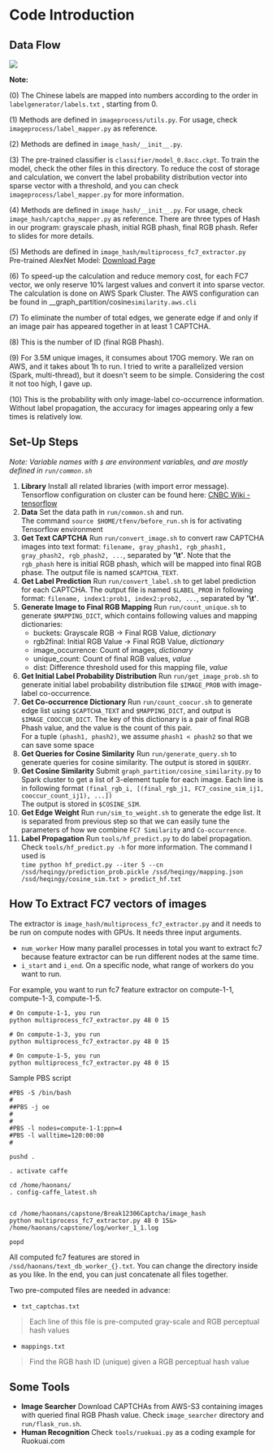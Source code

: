 Code Introduction
========

Data Flow
----
![](DATA_FLOW.png)

**Note:**

(0) The Chinese labels are mapped into numbers according to the order in `labelgenerator/labels.txt` , starting from 0.


(1) Methods are defined in `imageprocess/utils.py`. For usage, check `imageprocess/label_mapper.py` as reference.
  
(2) Methods are defined in `image_hash/__init__.py`. 

(3) The pre-trained classifier is `classifier/model_0.8acc.ckpt`. To train the model, check the other files in this directory. To reduce the cost of storage and calculation, we convert the label probability distribution vector into sparse vector with a threshold, and you can check `imageprocess/label_mapper.py` for more information. 

(4) Methods are defined in `image_hash/__init__.py`. For usage, check `image_hash/captcha_mapper.py` as reference. There are three types of Hash in our program: grayscale phash, initial RGB phash, final RGB phash. Refer to slides for more details.

(5) Methods are defined in `image_hash/multiprocess_fc7_extractor.py`  
Pre-trained AlexNet Model: [Download Page](https://github.com/BVLC/caffe/tree/master/models/bvlc_reference_caffenet)

(6) To speed-up the calculation and reduce memory cost, for each FC7 vector, we only reserve 10% largest values and convert it into sparse vector. The calculation is done on AWS Spark Cluster. The AWS configuration can be found in __graph_partition/cosine`similarity.aws.cli` 

(7) To eliminate the number of total edges, we generate edge if and only if an image pair has appeared together in at least 1 CAPTCHA.

(8) This is the number of ID (final RGB Phash). 

(9) For 3.5M unique images, it consumes about 170G memory. We ran on AWS, and it takes about 1h to run. I tried to write a parallelized version (Spark, multi-thread), but it doesn't seem to be simple. Considering the cost it not too high, I gave up.

(10) This is the probability with only image-label co-occurrence information. Without label propagation, the accuracy for images appearing only a few times is relatively low.

Set-Up Steps
---
_Note: Variable names with `$` are environment variables, and are mostly defined in `run/common.sh`_

1. __Library__ Install all related libraries (with import error message). Tensorflow configuration on cluster can be found here: [CNBC Wiki - tensorflow](https://github.com/leelabcnbc/lab-wiki/wiki/how-to-use-CNBC-cluster#theano--tensorflow)
2. __Data__ Set the data path in `run/common.sh` and run.   
The command `source $HOME/tfenv/before_run.sh` is for activating Tensorflow environment
3. __Get Text CAPTCHA__ Run `run/convert_image.sh` to convert raw CAPTCHA images into text format: 
`filename, gray_phash1, rgb_phash1, gray_phash2, rgb_phash2, ...`, separated by __'\t'__. Note that the `rgb_phash` here is initial RGB phash, which will be mapped into final RGB phase.
The output file is named `$CAPTCHA_TEXT`.
4. __Get Label Prediction__ Run `run/convert_label.sh` to get label prediction for each CAPTCHA. The output file is named `$LABEL_PROB` in following format:
`filename, index1:prob1, index2:prob2, ...`, separated by __'\t'__.
5. __Generate Image to Final RGB Mapping__ Run `run/count_unique.sh` to generate `$MAPPING_DICT`, which contains following values and mapping dictionaries:  
    * buckets: Grayscale RGB -> Final RGB Value, *dictionary*
    * rgb2final: Initial RGB Value -> Final RGB Value, *dictionary*
    * image_occurrence: Count of images, *dictionary*
    * unique_count: Count of final RGB values, *value*
    * dist: Difference threshold used for this mapping file, *value*
6. __Get Initial Label Probability Distribution__ Run `run/get_image_prob.sh` to generate initial label probability distribution file `$IMAGE_PROB` with image-label co-occurrence.
7. __Get Co-occurrence Dictionary__ Run `run/count_coocur.sh` to generate edge list using `$CAPTCHA_TEXT` and `$MAPPING_DICT`, and output is `$IMAGE_COOCCUR_DICT`. The key of this dictionary is a pair of final RGB Phash value, and the value is the count of this pair.   
For a tuple `(phash1, phash2)`, we assume `phash1 < phash2` so that we can save some space
8. __Get Queries for Cosine Similarity__ Run `run/generate_query.sh` to generate queries for cosine similarity. The output is stored in `$QUERY`.
9. __Get Cosine Similarity__ Submit `graph_partition/cosine_similarity.py` to Spark cluster to get a list of 3-element tuple for each image. Each line is in following format
`(final_rgb_i, [(final_rgb_j1, FC7_cosine_sim_ij1, cooccur_count_ij1), ...])`  
The output is stored in `$COSINE_SIM`.
10. __Get Edge Weight__ Run `run/sim_to_weight.sh` to generate the edge list. It is separated from previous step so that we can easily tune the parameters of how we combine `FC7 Similarity` and `Co-occurrence`.
11. __Label Propagation__ Run `tools/hf_predict.py` to do label propagation. Check `tools/hf_predict.py -h` for more information. The command I used is  
`time python hf_predict.py --iter 5 --cn /ssd/heqingy/prediction_prob.pickle /ssd/heqingy/mapping.json /ssd/heqingy/cosine_sim.txt > predict_hf.txt`



How To Extract FC7 vectors of images
---

The extractor is `image_hash/multiprocess_fc7_extractor.py` and it needs to be run on compute nodes with GPUs.
It needs three input arguments.
- `num_worker` How many parallel processes in total you want to extract fc7 because feature extractor can be run different nodes at the same time.
- `i_start` and `i_end`. On a specific node, what range of workers do you want to run.

For example, you want to run fc7 feature extractor on compute-1-1, compute-1-3, compute-1-5.

```
# On compute-1-1, you run
python multiprocess_fc7_extractor.py 48 0 15

# On compute-1-3, you run
python multiprocess_fc7_extractor.py 48 0 15

# On compute-1-5, you run
python multiprocess_fc7_extractor.py 48 0 15

```

Sample PBS script  

```
#PBS -S /bin/bash
#
##PBS -j oe
#
#
#PBS -l nodes=compute-1-1:ppn=4
#PBS -l walltime=120:00:00
#

pushd .

. activate caffe

cd /home/haonans/
. config-caffe_latest.sh


cd /home/haonans/capstone/Break12306Captcha/image_hash
python multiprocess_fc7_extractor.py 48 0 15&> /home/haonans/capstone/log/worker_1_1.log

popd
```

All computed fc7 features are stored in `/ssd/haonans/text_db_worker_{}.txt`. You can change the directory inside as you like.
In the end, you can just concatenate all files together.



Two pre-computed files are needed in advance:

* `txt_captchas.txt`  
> Each line of this file is pre-computed gray-scale and RGB perceptual hash values  

* `mappings.txt`  
> Find the RGB hash ID (unique) given a RGB perceptual hash value


Some Tools
--------
* __Image Searcher__ Download CAPTCHAs from AWS-S3 containing images with queried final RGB Phash value. Check `image_searcher` directory and `run/flask_run.sh`.
* __Human Recognition__ Check `tools/ruokuai.py` as a coding example for Ruokuai.com

